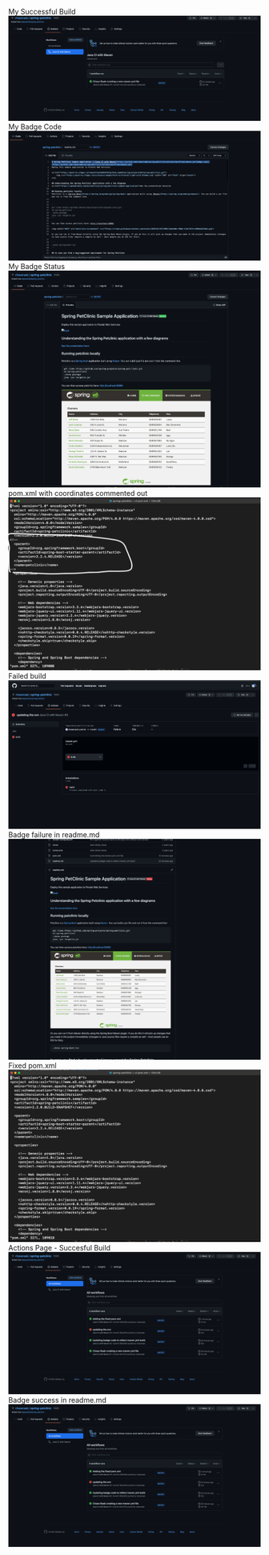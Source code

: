 My Successful Build
![My Successful Build](figures/2.png)
My Badge Code
![My Badge Code](figures/3.png)
My Badge Status
![My Badge Status](figures/4.png)
pom.xml with coordinates commented out
![pom.xml with coordinates commented out](figures/5.png)
Failed build
![Failed build](figures/6.png)
Badge failure in readme.md
![Badge failure in readme.md](figures/7.png)
Fixed pom.xml
![Fixed pom.xml](figures/8.png)
Actions Page - Succesful Build
![Actions Page - Succesful Build](figures/9.png)
Badge success in readme.md
![Badge success in readme.md](figures/9.png)